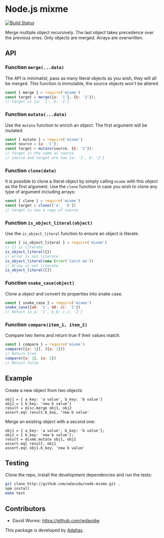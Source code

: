 
# Node.js mixme

[![Build Status](https://secure.travis-ci.org/adaltas/node-mixme.png)](http://travis-ci.org/adaltas/node-mixme)

Merge multiple object recursively. The last object takes precedence over the 
previous ones. Only objects are merged. Arrays are overwritten.

## API

### Function `merge(...data)`

The API is minimalist, pass as many literal objects as you wish, they will all be
merged. This function is immutable, the source objects won't be altered.

```js
const { merge } = require('mixme')
const target = merge({a: '1'}, {b: '2'});
// target is {a: '1', b: '2'}
```

### Function `mutate(...data)`

Use the `mutate` function to enrich an object. The first argument will be mutated:

```js
const { mutate } = require('mixme')
const source = {a: '1'};
const target = mutate(source, {b: '2'});
// target is the same as source
// source and target are now {a: '1', b: '2'}
```

### Function `clone(data)`

It is possible to clone a literal object by simply calling `mixme` with this object as the first argument. Use the `clone` function in case you wish to clone any type of argument including arrays:

```js
const { clone } = require('mixme')
const target = clone(['a', 'b'])
// target is now a copy of source
```

### Function `is_object_literal(object)`

Use the `is_object_literal` function to ensure an object is literate.

```js
const { is_object_literal } = require('mixme')
// {} is literate
is_object_literal({})
// error is not literate
is_object_literal(new Error('Catch me'))
// Array is not literate
is_object_literal([])
```

### Function `snake_case(object)`

Clone a object and convert its properties into snake case.

```js
const { snake_case } = require('mixme')
snake_case({aA: '1', bB: cC: '2'})
// Return {a_a: '1', b_b: c_c: '2'}
```

### Function `compare(item_1, item_2)`

Compare two items and return true if their values match.

```js
const { compare } = require('mixme')
compare([{a: 1}], [{a: 1}])
// Return true
compare({a: 1}, {a: 2})
// Return false
```

## Example

Create a new object from two objects:

```
obj1 = { a_key: 'a value', b_key: 'b value'}
obj2 = { b_key: 'new b value'}
result = misc.merge obj1, obj2
assert.eql result.b_key, 'new b value'
```

Merge an existing object with a second one:

```
obj1 = { a_key: 'a value', b_key: 'b value'};
obj2 = { b_key: 'new b value'};
result = mixme.mutate obj1, obj2
assert.eql result, obj1
assert.eql obj1.b_key, 'new b value'
```

## Testing

Clone the repo, install the development dependencies and run the tests:

```bash
git clone http://github.com/wdavidw/node-mixme.git .
npm install
make test
```

## Contributors

*   David Worms: <https://github.com/wdavidw>

This package is developed by [Adaltas](http://www.adaltas.com).
